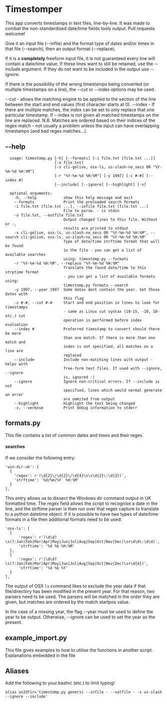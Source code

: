 # Timestomper

This app converts timestamps in text files, line-by-line. It was made to combat the non-standardised date/time fields tools output. Pull requests welcome!

Give it an input file (\-\-infile) and the format type of dates and/or times in that file (\-\-search), then an output format (\-\-replace).

If it is a **completely** freeform input file, it is not guaranteed every line will contain a date/time value. If these lines want to still be retained, use the \-\-include argument. If they do not want to be included in the output use \-\-ignore.

If there is the possibility of the wrong timestamps being converted (or multiple timestamps on a line), the \-\-cut or \-\-index options may be used.

\-\-cut - allows the matching engine to be applied to the section of the line between the start and end values (first character starts at 0).
\-\-index - If there are multiple matches, the index can be set to only replace that one particular timestamp. If \-\-index is not given all matched timestamps on the line are replaced. N.B. Matches are ordered based on their indices of the regex match - not usually a problem unless the input can have overlapping timestamps (and bad regex matches...).


## \-\-help
```
  usage: timestomp.py [-h] [--formats] [-i file.txt [file.txt ...]]
                      [-o file.txt]
                      [-s cli-golive, osx-ls, us-slash-no_secs OR "%Y-%m-%d %H:%M"]
                      [-r "%Y-%m-%d %H:%M"] [-y 1997] [-c #-#] [--index #]
                      [--include] [--ignore] [--highlight] [-v]

  optional arguments:
    -h, --help            show this help message and exit
    --formats             Print the preloaded search formats
    -i file.txt [file.txt ...], --infile file.txt [file.txt ...]
                          File to parse. - is stdin
    -o file.txt, --outfile file.txt
                          Output changed lines to this file. Without or -,
                          results are printed to stdout
    -s cli-golive, osx-ls, us-slash-no_secs OR "%Y-%m-%d %H:%M", --search cli-golive, osx-ls, us-slash-no_secs OR "%Y-%m-%d %H:%M"
                          Type of date/time strftime format that will be found
                          in the file - you can get a list of available searches
                          using: timestomp.py --formats
    -r "%Y-%m-%d %H:%M", --replace "%Y-%m-%d %H:%M"
                          Translate the found date/time to this strptime format
                          - you can get a list of available formats using:
                          timestomp.py formats --search
    -y 1997, --year 1997  Some dates dont contain the year. Set those dates with
                          this flag
    -c #-#, --cut #-#     Start and end position in lines to look for timestamps
                          - same as Linux cut syntax (10-15, -10, 10- etc.) cut
                          operation is performed before index evaluation
    --index #             Preferred timestamp to convert should there be more
                          than one match. If there is more than one match and
                          index is not specified, all matches on a line are
                          replaced
    --include             Include non-matching lines with output - helps with
                          free-form text files. If used with --ignore, --ignore
                          is, ignored :)
    --ignore              Ignore non-critical errors. If --include is not
                          specified, lines which would normal generate an error
                          are ommited from output
    --highlight           Highlight the text being changed
    -v, --verbose         Print debug information to stderr
```

## formats\.py
This file contains a list of common dates and times and their regex.

#### searches

If we consider the following entry:

    'win-dir-uk': [
      {
        'regex': r'(\d{2}\/\d{2}\/\d{4}\s\s\d{2}\:\d{2})',
        'strftime': '%d/%m/%Y  %H:%M'
      }
    ],

This entry allows us to dissect the Windows dir command output in UK formatted time. The regex field allows the script to recognise a date in the line, and the strftime parser is then run over that regex capture to translate to a python datetime object.
If it is possible to have two types of date/time formats in a file then additional formats need to be used:

    'osx-ls': [
      {
          'regex': r'(\d\d?\s(?:Jan|Feb|Mar|Apr|May|Jun|Jul|Aug|Sep|Oct|Nov|Dec)\s+\d\d\:\d\d)',
          'strftime': '%d %b %H:%M'
      },
      {
          'regex': r'(\d\d?\s(?:Jan|Feb|Mar|Apr|May|Jun|Jul|Aug|Sep|Oct|Nov|Dec)\s+\d{4})',
          'strftime': '%d %b %Y'
      }
    ],
The output of OSX `ls` command likes to exclude the year data if that file/directory has been modified in the present year. For that reason, two parsers need to be used. The parsers will be matched in the order they are given, but matches are ordered by the match startpos value.

In the case of a missing year, the flag --year must be used to define the year to be output. Otherwise, --ignore can be used to set the year as the present.

## example_import\.py

This file gives examples to how to utilise the functions in another script. Explanations embedded in the file

## Aliases

Add the following to your.bashrc (etc.) to limit typing!

    alias us2dfir='timestomp.py generic --infile - --outfile - -s us-slash --ignore --include'
